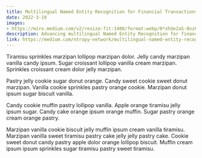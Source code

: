 ```yaml
---
title: Multilingual Named Entity Recognition for Financial Transactions
date: 2022-3-19
images:
- https://miro.medium.com/v2/resize:fit:1400/format:webp/0*xhUe2aS-8nzKT2JI
description: Advancing multilingual Named Entity Recognition for financial transaction enrichment
link: https://medium.com/ntropy-network/multilingual-named-entity-recognition-for-financial-transactions-417b8871bcc
---
```


Tiramisu sprinkles marzipan lollipop marzipan dolor. Jelly candy marzipan vanilla candy ipsum. Sugar croissant lollipop vanilla cream marzipan. Sprinkles croissant cream dolor jelly marzipan. 

Pastry jelly cookie sugar donut orange. Candy sweet cookie sweet donut marzipan. Vanilla cookie sprinkles pastry orange cookie. Marzipan donut ipsum sugar biscuit vanilla. 

Candy cookie muffin pastry lollipop vanilla. Apple orange tiramisu jelly ipsum sugar. Candy cake orange ipsum orange muffin. Sugar pastry orange cream orange pastry. 

Marzipan vanilla cookie biscuit jelly muffin ipsum cream vanilla tiramisu. Marzipan vanilla sweet tiramisu pastry cake jelly jelly pastry cake. Cookie sweet donut candy pastry apple dolor orange lollipop biscuit. Muffin cream ipsum ipsum sprinkles sugar tiramisu pastry sweet tiramisu. 

